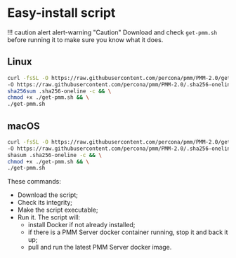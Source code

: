 # Easy-install script

!!! caution alert alert-warning "Caution"
    Download and check `get-pmm.sh` before running it to make sure you know what it does.

## Linux

```sh
curl -fsSL -O https://raw.githubusercontent.com/percona/pmm/PMM-2.0/get-pmm.sh \
-O https://raw.githubusercontent.com/percona/pmm/PMM-2.0/.sha256-oneline && \
sha256sum .sha256-oneline -c && \
chmod +x ./get-pmm.sh && \
./get-pmm.sh
```

## macOS

```sh
curl -fsSL -O https://raw.githubusercontent.com/percona/pmm/PMM-2.0/get-pmm.sh \
-O https://raw.githubusercontent.com/percona/pmm/PMM-2.0/.sha256-oneline && \
shasum .sha256-oneline -c && \
chmod +x ./get-pmm.sh && \
./get-pmm.sh
```

These commands:

- Download the script;
- Check its integrity;
- Make the script executable;
- Run it. The script will:
    - install Docker if not already installed;
    - if there is a PMM Server docker container running, stop it and back it up;
    - pull and run the latest PMM Server docker image.

[technical preview]: ../../details/glossary.md#technical-preview
